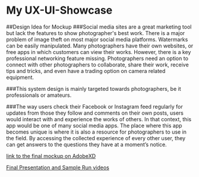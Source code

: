 # My UX-UI-Showcase

##Design Idea for Mockup
###Social media sites are a great marketing tool but lack the features to show photographer's best work. There is a major problem of image theft on most major social media platforms. Watermarks can be easily manipulated. Many photographers have their own websites, or free apps in which customers can view their works. However, there is a key professional networking feature missing. Photographers need an option to connect with other photographers to collaborate, share their work, receive tips and tricks, and even have a trading option on camera related equipment. 

###This system design is mainly targeted towards photographers, be it professionals or amateurs. 

###The way users check their Facebook or Instagram feed regularly for updates from those they follow and comments on their own posts, users would interact with and experience the works of others. In that context, this app would be one of many social media apps. The place where this app becomes unique is where it is also a resource for photographers to use in the field. By accessing the collected experience of every other user, they can get answers to the questions they have at a moment’s notice.

<a href="https://xd.adobe.com/view/9eacee03-e5f5-4055-8084-51bf0b044ff0-cbff/">link to the final mockup on AdobeXD</a>

<a href="https://drive.google.com/drive/folders/1kzNy9taEPHjnfjY4UQnMz3RBVbTf4Frd?usp=sharing"> Final Presentation and Sample Run videos</a>

